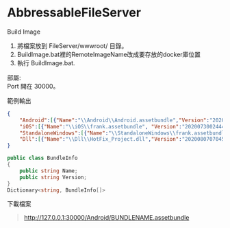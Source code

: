 # AbbressableFileServer

Build Image  
1) 將檔案放到 FileServer/wwwroot/ 目錄。
2) BuildImage.bat裡的RemoteImageName改成要存放的docker庫位置
3) 執行 BuildImage.bat.

部屬:  
Port 開在 30000。

範例輸出  
``` json
{  
    "Android":[{"Name":"\\Android\\Android.assetbundle","Version":"20200730024445"}, {"Name":"\\Android\\frank.assetbundle","Version":"20200730024445"}],      
    "iOS":[{"Name":"\\iOS\\frank.assetbundle", "Version":"20200730024445"}, {"Name":"\\iOS\\iOS.assetbundle","Version":"20200730024445"}],    
    "StandaloneWindows":[{"Name":"\\StandaloneWindows\\frank.assetbundle","Version":"20200730024445"}, {"Name":"\\StandaloneWindows\\StandaloneWindows.assetbundle","Version":"20200730024445"}],  
    "Dll":[{"Name":"\\Dll\\HotFix_Project.dll","Version":"20200807070458"}]        
}
```
``` C#
public class BundleInfo  
{  
    public string Name;  
    public string Version;  
}  
Dictionary<string, BundleInfo[]>
```
下載檔案
> http://127.0.0.1:30000/Android/BUNDLENAME.assetbundle